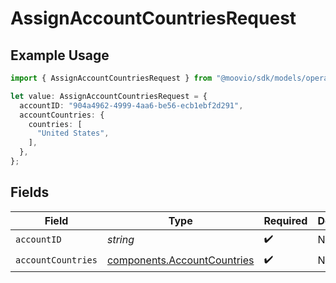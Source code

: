 # AssignAccountCountriesRequest

## Example Usage

```typescript
import { AssignAccountCountriesRequest } from "@moovio/sdk/models/operations";

let value: AssignAccountCountriesRequest = {
  accountID: "904a4962-4999-4aa6-be56-ecb1ebf2d291",
  accountCountries: {
    countries: [
      "United States",
    ],
  },
};
```

## Fields

| Field                                                                      | Type                                                                       | Required                                                                   | Description                                                                |
| -------------------------------------------------------------------------- | -------------------------------------------------------------------------- | -------------------------------------------------------------------------- | -------------------------------------------------------------------------- |
| `accountID`                                                                | *string*                                                                   | :heavy_check_mark:                                                         | N/A                                                                        |
| `accountCountries`                                                         | [components.AccountCountries](../../models/components/accountcountries.md) | :heavy_check_mark:                                                         | N/A                                                                        |